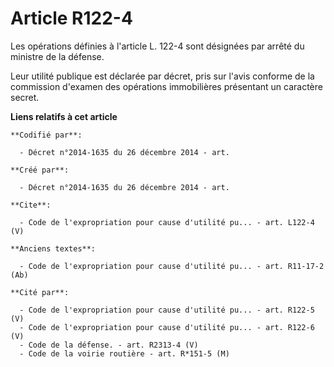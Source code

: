 # Article R122-4

Les opérations définies à l'article L. 122-4 sont désignées par arrêté du ministre de la défense.

Leur utilité publique est déclarée par décret, pris sur l'avis conforme de la commission d'examen des opérations immobilières
présentant un caractère secret.

**Liens relatifs à cet article**

	**Codifié par**:

	  - Décret n°2014-1635 du 26 décembre 2014 - art.

	**Créé par**:

	  - Décret n°2014-1635 du 26 décembre 2014 - art.

	**Cite**:

	  - Code de l'expropriation pour cause d'utilité pu... - art. L122-4 (V)

	**Anciens textes**:

	  - Code de l'expropriation pour cause d'utilité pu... - art. R11-17-2 (Ab)

	**Cité par**:

	  - Code de l'expropriation pour cause d'utilité pu... - art. R122-5 (V)
	  - Code de l'expropriation pour cause d'utilité pu... - art. R122-6 (V)
	  - Code de la défense. - art. R2313-4 (V)
	  - Code de la voirie routière - art. R*151-5 (M)
